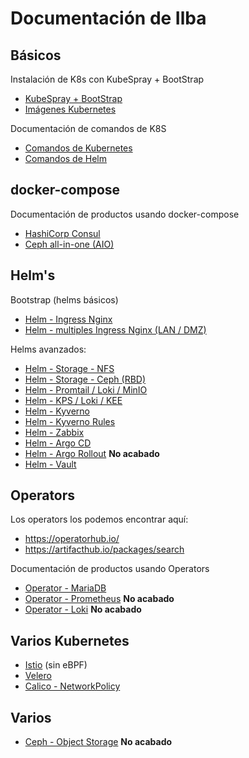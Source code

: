 # Documentación de Ilba

## Básicos

Instalación de K8s con KubeSpray + BootStrap

* [KubeSpray + BootStrap](./mockup-plataforma-k8s/README.md)
* [Imágenes Kubernetes](./Comandos/Imagenes/README.md)

Documentación de comandos de K8S

* [Comandos de Kubernetes](./Comandos/Kubernetes/README.md)
* [Comandos de Helm](./Comandos/Helm/README.md)

## docker-compose

Documentación de productos usando docker-compose

* [HashiCorp Consul](./docker-compose/HashiCorp-Consul/README.md)
* [Ceph all-in-one (AIO)](./docker-compose/Ceph-AIO/README.md)

## Helm's

Bootstrap (helms básicos)

* [Helm - Ingress Nginx](./Helm/Ingress-Nginx/README.md)
* [Helm - multiples Ingress Nginx (LAN / DMZ)](./Helm/multiples-lan-dmz-Ingress-Nginx/README.md)

Helms avanzados:

* [Helm - Storage - NFS](./Helm/Storage-NFS/README.md)
* [Helm - Storage - Ceph (RBD)](./Helm/Storage-Ceph-RBD/README.md)
* [Helm - Promtail / Loki / MinIO](./Helm/Promtail-Loki-MinIO/README.md)
* [Helm - KPS / Loki / KEE](./Helm/KPS_Loki_KEE/README.md)
* [Helm - Kyverno](./Helm/Kyverno/README.md)
* [Helm - Kyverno Rules](./Helm/Kyverno-Rules/README.md)
* [Helm - Zabbix](./Helm/Zabbix/README.md)
* [Helm - Argo CD](./Helm/ArgoCD/README.md)
* [Helm - Argo Rollout](./Helm/ArgoRollout/README.md) **No acabado**
* [Helm - Vault](./Helm/Vault/README.md)

## Operators

Los operators los podemos encontrar aquí:
* https://operatorhub.io/
* https://artifacthub.io/packages/search

Documentación de productos usando Operators

* [Operator - MariaDB](./Operators/MariaDB/README.md)
* [Operator - Prometheus](./Operators/Prometheus/README.md) **No acabado**
* [Operator - Loki](./Operators/Loki/README.md) **No acabado**

## Varios Kubernetes

* [Istio](./Varios-k8s/Istio/README.md) (sin eBPF)
* [Velero](./Varios-k8s/Velero/README.md)
* [Calico - NetworkPolicy](./Varios-k8s/Calico-NetworkPolicy/README.md)

## Varios

* [Ceph - Object Storage](./Varios/Ceph-Object-Storage/README.md) **No acabado**